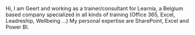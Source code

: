 Hi,
I am Geert and working as a trainer/consultant for Learnia, a Belgium based company specialized in all kinds of training (Office 365, Excel, Leadreship, Wellbeing ...)
My personal expertise are SharePoint, Excel and Power BI.
